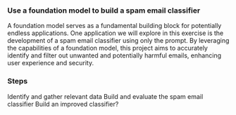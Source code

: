 ### Use a foundation model to build a spam email classifier
A foundation model serves as a fundamental building block for potentially endless applications. One application we will explore in this exercise is the development of a spam email classifier using only the prompt. By leveraging the capabilities of a foundation model, this project aims to accurately identify and filter out unwanted and potentially harmful emails, enhancing user experience and security.

### Steps
Identify and gather relevant data
Build and evaluate the spam email classifier
Build an improved classifier?
